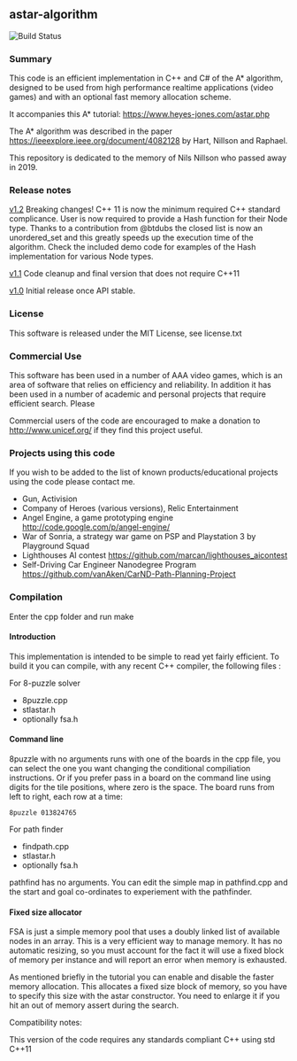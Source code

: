 ## astar-algorithm

![Build Status](https://github.com/justinhj/astar-algorithm-cpp/workflows/C/C++%20CI/badge.svg)

### Summary

This code is an efficient implementation in C++ and C# of the A* algorithm, designed to be used from high performance realtime applications (video games) and with an optional fast memory allocation scheme.

It accompanies this A* tutorial:
https://www.heyes-jones.com/astar.php

The A* algorithm was described in the paper https://ieeexplore.ieee.org/document/4082128 by Hart, Nillson and Raphael. 

This repository is dedicated to the memory of Nils Nillson who passed away in 2019.

### Release notes

[v1.2](https://github.com/justinhj/astar-algorithm-cpp/releases/tag/v1.2) 
Breaking changes! C++ 11 is now the minimum required C++ standard complicance.
User is now required to provide a Hash function for their Node type. Thanks to a contribution from @btdubs the closed 
list is now an unordered_set and this greatly speeds up the execution time of the algorithm.
Check the included demo code for examples of the Hash implementation for various Node types.

[v1.1](https://github.com/justinhj/astar-algorithm-cpp/releases/tag/v1.1) 
Code cleanup and final version that does not require C++11

[v1.0](https://github.com/justinhj/astar-algorithm-cpp/releases/tag/v1.0) 
Initial release once API stable.

### License

This software is released under the MIT License, see license.txt

### Commercial Use

This software has been used in a number of AAA video games, which is an area of software that relies on efficiency and reliability. In addition it has been used in a number of academic and personal projects that require efficient search. Please 

Commercial users of the code are encouraged to make a donation to http://www.unicef.org/ if they find this project useful.

### Projects using this code

If you wish to be added to the list of known products/educational projects using the code please contact me.

* Gun, Activision
* Company of Heroes (various versions), Relic Entertainment
* Angel Engine, a game prototyping engine http://code.google.com/p/angel-engine/
* War of Sonria, a strategy war game on PSP and Playstation 3 by Playground Squad
* Lighthouses AI contest https://github.com/marcan/lighthouses_aicontest
* Self-Driving Car Engineer Nanodegree Program https://github.com/vanAken/CarND-Path-Planning-Project

### Compilation

Enter the cpp folder and run make

#### Introduction

This implementation is intended to be simple to read yet fairly
efficient. To build it you can compile, with any recent C++ compiler,
the following files :

For 8-puzzle solver

* 8puzzle.cpp
* stlastar.h
* optionally fsa.h

#### Command line 

8puzzle with no arguments runs with one of the boards in the cpp file, you can
select the one you want changing the conditional compiliation instructions. Or if you
prefer pass in a board on the command line using digits for the tile positions, where
zero is the space. The board runs from left to right, each row at a time:
	
    8puzzle 013824765

For path finder 
* findpath.cpp
* stlastar.h
* optionally fsa.h

pathfind has no arguments. You can edit the simple map in pathfind.cpp and the start 
and goal co-ordinates to experiement with the pathfinder.

#### Fixed size allocator

FSA is just a simple memory pool that uses a doubly linked list of available nodes in an array. This is 
a very efficient way to manage memory. It has no automatic resizing, so you must account for the fact it 
will use a fixed block of memory per instance and will report an error when memory is exhausted.

As mentioned briefly in the tutorial you can enable and disable the faster memory allocation. This allocates 
a fixed size block of memory, so you have to specify this size with the astar constructor. You need to enlarge 
it if you hit an out of memory assert during the search.

Compatibility notes:

This version of the code requires any standards compliant C++ using std C++11
